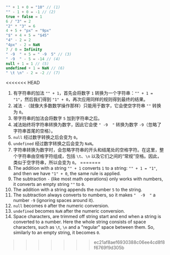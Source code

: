 
```js no-beautify
"" + 1 + 0 = "10" // (1)
"" - 1 + 0 = -1 // (2)
true + false = 1
6 / "3" = 2
"2" * "3" = 6
4 + 5 + "px" = "9px"
"$" + 4 + 5 = "$45"
"4" - 2 = 2
"4px" - 2 = NaN
7 / 0 = Infinity
" -9  " + 5 = " -9  5" // (3)
" -9  " - 5 = -14 // (4)
null + 1 = 1 // (5)
undefined + 1 = NaN // (6)
" \t \n" - 2 = -2 // (7)
```

<<<<<<< HEAD
1. 有字符串的加法 `"" + 1`，首先会将数字 `1` 转换为一个字符串：`"" + 1 = "1"`，然后我们得到 `"1" + 0`，再次应用同样的规则得到最终的结果。
2. 减法 `-`（就像大多数数学操作那样）只能用于数字，它会使空字符串 `""` 转换为 `0`。
3. 带字符串的加法会将数字 `5` 加到字符串之后。
4. 减法始终将字符串转换为数字，因此它会使 `" -9  "` 转换为数字 `-9`（忽略了字符串首尾的空格）。
5. `null` 经过数字转换之后会变为 `0`。
6. `undefined` 经过数字转换之后会变为 `NaN`。
7. 字符串转换为数字时，会忽略字符串的开头和结尾处的空格字符。在这里，整个字符串由空格字符组成，包括 `\t`、`\n` 以及它们之间的“常规”空格。因此，类似于空字符串，所以会变为 `0`。
=======
1. The addition with a string `"" + 1` converts `1` to a string: `"" + 1 = "1"`, and then we have `"1" + 0`, the same rule is applied.
2. The subtraction `-` (like most math operations) only works with numbers, it converts an empty string `""` to `0`.
3. The addition with a string appends the number `5` to the string.
4. The subtraction always converts to numbers, so it makes `"  -9  "` a number `-9` (ignoring spaces around it).
5. `null` becomes `0` after the numeric conversion.
6. `undefined` becomes `NaN` after the numeric conversion.
7. Space characters, are trimmed off string start and end when a string is converted to a number. Here the whole string consists of space characters, such as `\t`, `\n` and a "regular" space between them. So, similarly to an empty string, it becomes `0`.
>>>>>>> ec21af8aef6930388c06ee4cd8f8f6769f9d305b
